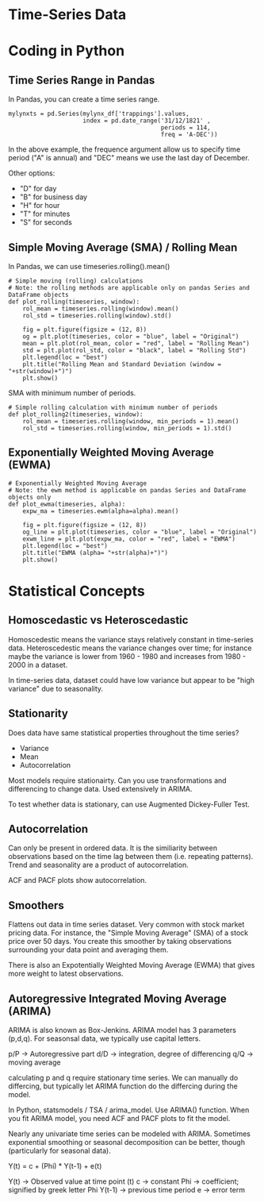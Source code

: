 # Time-Series Data

# Coding in Python

## Time Series Range in Pandas

In Pandas, you can create a time series range.

```
mylynxts = pd.Series(mylynx_df['trappings'].values,
                     index = pd.date_range('31/12/1821' ,
                                           periods = 114,
                                           freq = 'A-DEC'))
```

In the above example, the frequence argument allow us to specify time period ("A" is annual) and "DEC" means we use the last day of December. 

Other options:

* "D" for day
* "B" for business day
* "H" for hour
* "T" for minutes
* "S" for seconds

## Simple Moving Average (SMA) / Rolling Mean


In Pandas, we can use timeseries.rolling().mean()

```
# Simple moving (rolling) calculations
# Note: the rolling methods are applicable only on pandas Series and DataFrame objects
def plot_rolling(timeseries, window):
    rol_mean = timeseries.rolling(window).mean()
    rol_std = timeseries.rolling(window).std()
    
    fig = plt.figure(figsize = (12, 8))
    og = plt.plot(timeseries, color = "blue", label = "Original")
    mean = plt.plot(rol_mean, color = "red", label = "Rolling Mean")
    std = plt.plot(rol_std, color = "black", label = "Rolling Std")
    plt.legend(loc = "best")
    plt.title("Rolling Mean and Standard Deviation (window = "+str(window)+")")
    plt.show()
```

SMA with minimum number of periods. 

```
# Simple rolling calculation with minimum number of periods
def plot_rolling2(timeseries, window):
    rol_mean = timeseries.rolling(window, min_periods = 1).mean()
    rol_std = timeseries.rolling(window, min_periods = 1).std()
```


## Exponentially Weighted Moving Average (EWMA)

```
# Exponentially Weighted Moving Average
# Note: the ewm method is applicable on pandas Series and DataFrame objects only
def plot_ewma(timeseries, alpha):
    expw_ma = timeseries.ewm(alpha=alpha).mean()

    fig = plt.figure(figsize = (12, 8))
    og_line = plt.plot(timeseries, color = "blue", label = "Original")
    exwm_line = plt.plot(expw_ma, color = "red", label = "EWMA")
    plt.legend(loc = "best")
    plt.title("EWMA (alpha= "+str(alpha)+")")
    plt.show()
```

# Statistical Concepts


## Homoscedastic vs Heteroscedastic

Homoscedestic means the variance stays relatively constant in time-series data. Heteroscedestic means the variance changes over time; for instance maybe the variance is lower from 1960 - 1980 and increases from 1980 - 2000 in a dataset. 

In time-series data, dataset could have low variance but appear to be "high variance" due to seasonality. 

## Stationarity

Does data have same statistical properties throughout the time series?

* Variance
* Mean
* Autocorrelation

Most models require stationairty. Can you use transformations and differencing to change data. Used extensively in ARIMA.

To test whether data is stationary, can use Augmented Dickey-Fuller Test. 

## Autocorrelation

Can only be present in ordered data. It is the similiarity between observations based on the time lag between them (i.e. repeating patterns). Trend and seasonality are a product of autocorrelation. 

ACF and PACF plots show autocorrelation. 

## Smoothers

Flattens out data in time series dataset. Very common with stock market pricing data. For instance, the "Simple Moving Average" (SMA) of a stock price over 50 days. You create this smoother by taking observations surrounding your data point and averaging them.

There is also an Expotentially Weighted Moving Average (EWMA) that gives more weight to latest observations. 


## Autoregressive Integrated Moving Average (ARIMA)

ARIMA is also known as Box-Jenkins. ARIMA model has 3 parameters (p,d,q). For seasonsal data, we typically use capital letters. 

p/P -> Autoregressive part
d/D -> integration, degree of differencing
q/Q -> moving average

calculating p and q require stationary time series. We can manually do differcing, but typically let ARIMA function do the differcing during the model. 

In Python, statsmodels / TSA / arima_model. Use ARIMA() function. When you fit ARIMA model, you need ACF and PACF plots to fit the model. 

Nearly any univariate time series can be modeled with ARIMA. Sometimes exponential smoothing or seasonal decomposition can be better, though (particularly for seasonal data). 

Y(t) = c + (Phi) * Y(t-1) + e(t)

Y(t) -> Observed value at time point (t)
c -> constant
Phi -> coefficient; signified by greek letter Phi
Y(t-1) -> previous time period
e -> error term


